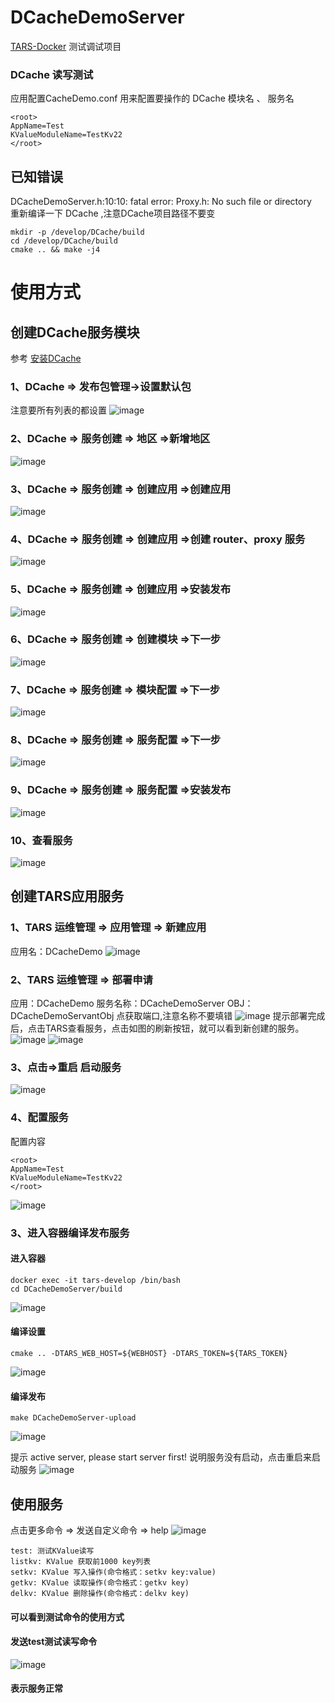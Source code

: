 # DCacheDemoServer
[TARS-Docker](https://github.com/CyrusZhou-CN/TARS-Docker) 测试调试项目
### DCache 读写测试
 应用配置CacheDemo.conf 用来配置要操作的 DCache 模块名 、 服务名
 ```
<root>
AppName=Test
KValueModuleName=TestKv22
</root>
 ```
## 已知错误
DCacheDemoServer.h:10:10: fatal error: Proxy.h: No such file or directory</br>
重新编译一下 DCache ,注意DCache项目路径不要变</br>
```
mkdir -p /develop/DCache/build
cd /develop/DCache/build
cmake .. && make -j4
```
# 使用方式
## 创建DCache服务模块
参考 [安装DCache](https://github.com/Tencent/DCache/blob/master/docs/install.md)
### 1、DCache => 发布包管理->设置默认包
注意要所有列表的都设置
![image](https://user-images.githubusercontent.com/4635861/155584389-53afd7f8-bcac-48fa-b8e3-57c5a0273faf.png)
### 2、DCache => 服务创建 => 地区 =>新增地区
![image](https://user-images.githubusercontent.com/4635861/155584642-4ef3fafb-7219-4984-be58-cb028cae9056.png)
### 3、DCache => 服务创建 => 创建应用 =>创建应用
![image](https://user-images.githubusercontent.com/4635861/155584832-4c1b279b-e1b4-4377-9fb4-03dfb819aaa2.png)
### 4、DCache => 服务创建 => 创建应用 =>创建 router、proxy 服务
![image](https://user-images.githubusercontent.com/4635861/155702193-a1455403-ae7f-4ddc-987d-1f2e9c817dce.png)
### 5、DCache => 服务创建 => 创建应用 =>安装发布
![image](https://user-images.githubusercontent.com/4635861/155702308-b5e195b2-15de-4c0e-9be2-36f14ac99092.png)
### 6、DCache => 服务创建 => 创建模块 =>下一步
![image](https://user-images.githubusercontent.com/4635861/155702507-f4756a33-fbff-4157-baf1-cdb7348686bc.png)
### 7、DCache => 服务创建 => 模块配置 =>下一步
![image](https://user-images.githubusercontent.com/4635861/155702585-08fc72b2-6f60-42c7-9d95-002451f5f960.png)
### 8、DCache => 服务创建 => 服务配置 =>下一步
![image](https://user-images.githubusercontent.com/4635861/155702659-be0d152f-0e38-4c59-92f5-747d1a1600e6.png)
### 9、DCache => 服务创建 => 服务配置 =>安装发布
![image](https://user-images.githubusercontent.com/4635861/155702805-e8e1405c-2141-46c6-9b92-99bbfedfa667.png)
### 10、查看服务
![image](https://user-images.githubusercontent.com/4635861/155702937-a7c4b27d-d6db-45a0-b6e2-90b876f0a983.png)
## 创建TARS应用服务
### 1、TARS 运维管理 => 应用管理 => 新建应用
应用名：DCacheDemo
![image](https://user-images.githubusercontent.com/4635861/155703460-e4cbb481-2918-4cb4-b9d4-8ce40a01bb95.png)
### 2、TARS 运维管理 => 部署申请
应用：DCacheDemo
服务名称：DCacheDemoServer
OBJ：DCacheDemoServantObj
点获取端口,注意名称不要填错
![image](https://user-images.githubusercontent.com/4635861/155703852-fa476de7-2158-463c-8a52-ee5a881bf2e4.png)
提示部署完成后，点击TARS查看服务，点击如图的刷新按钮，就可以看到新创建的服务。
![image](https://user-images.githubusercontent.com/4635861/155704153-728f7d63-411e-4c7f-931e-033f11380315.png)
![image](https://user-images.githubusercontent.com/4635861/155704261-d1b0ca67-234e-4394-b593-7d940da7d3a8.png)
### 3、点击=>重启 启动服务
![image](https://user-images.githubusercontent.com/4635861/155705591-32941749-d5db-4c09-8c02-29fdbfd220b1.png)
### 4、配置服务
配置内容
 ```
<root>
AppName=Test
KValueModuleName=TestKv22
</root>
 ```
![image](https://user-images.githubusercontent.com/4635861/155707376-a4f26cf4-2453-4b8c-a9ab-dc349297b160.png)
### 3、进入容器编译发布服务
#### 进入容器
```
docker exec -it tars-develop /bin/bash
cd DCacheDemoServer/build
```
![image](https://user-images.githubusercontent.com/4635861/155704715-9e6682e0-5a40-4e20-b0de-952d6455b1ed.png)
#### 编译设置
```
cmake .. -DTARS_WEB_HOST=${WEBHOST} -DTARS_TOKEN=${TARS_TOKEN} 
```
![image](https://user-images.githubusercontent.com/4635861/155704955-5200c5d3-66c3-42f2-bc0e-07e72914a3a2.png)
#### 编译发布
```
make DCacheDemoServer-upload
```
![image](https://user-images.githubusercontent.com/4635861/155705241-a517a8ef-2073-4382-bf0c-ae07e784a616.png)

提示 active server, please start server first! 说明服务没有启动，点击重启来启动服务
![image](https://user-images.githubusercontent.com/4635861/155706985-942e6bf2-9083-4745-a8c7-d1379591952f.png)
## 使用服务
点击更多命令 =>  发送自定义命令 => help
![image](https://user-images.githubusercontent.com/4635861/155709903-601a6d08-7603-4021-9151-69d07dcd47c6.png)
```
test: 测试KValue读写
listkv: KValue 获取前1000 key列表
setkv: KValue 写入操作(命令格式：setkv key:value)
getkv: KValue 读取操作(命令格式：getkv key)
delkv: KValue 删除操作(命令格式：delkv key)
```
#### 可以看到测试命令的使用方式
#### 发送test测试读写命令
![image](https://user-images.githubusercontent.com/4635861/155710217-aeb57aad-0d3a-43fa-b5ef-6bc3a81577aa.png)
#### 表示服务正常

